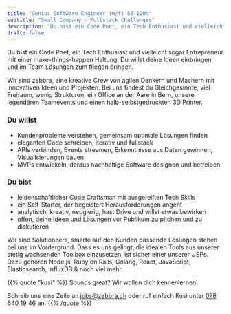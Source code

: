 ```yaml
---
title: "Genius Software Engineer (m/f) 50-120%"
subtitle: "Small Company - Fullstack Challenges"
description: "Du bist ein Code Poet, ein Tech Enthusiast und vielleicht sogar Entrepreneur mit einer make-things-happen Haltung?"
draft: false
---
```


Du bist ein Code Poet, ein Tech Enthusiast und vielleicht sogar Entrepreneur mit einer make-things-happen Haltung. Du willst deine Ideen einbringen und im Team Lösungen zum fliegen bringen.
<!--more-->

Wir sind zebbra, eine kreative Crew von agilen Denkern und Machern mit innovativen Ideen und Projekten. Bei uns findest du Gleichgesinnte, viel Freiraum, wenig Strukturen, ein Office an der Aare in Bern, unsere legendären Teamevents und einen halb-selbstgedruckten 3D Printer.

### Du willst

* Kundenprobleme verstehen, gemeinsam optimale Lösungen finden
* eleganten Code schreiben, iterativ und fullstack
* APIs verbinden, Events streamen, Erkenntnisse aus Daten gewinnen, Visualisierungen bauen
* MVPs entwickeln, daraus nachhaltige Software designen und betreiben

### Du bist

* leidenschaftlicher Code Craftsman mit ausgereiften Tech Skills
* ein Self-Starter, der begeistert Herausforderungen angeht
* analytisch, kreativ, neugierig, hast Drive und willst etwas bewirken
* offen, deine Ideen und Lösungen vor Publikum zu pitchen und zu diskutieren

Wir sind Solutioneers,  smarte auf den Kunden passende Lösungen stehen bei uns im Vordergrund. Dass es uns gelingt, die idealen Tools aus unserer stetig wachsenden Toolbox einzusetzen, ist sicher einer unserer USPs. Dazu gehören Node.js, Ruby on Rails, Golang, React, JavaScript, Elasticsearch, InfluxDB & noch viel mehr.

{{% quote "kusi" %}}
  Sounds great? Wir wollen dich kennenlernen!

  Schreib uns eine Zeile an <a href="mailto:jobs@zebbra.ch">jobs@zebbra.ch</a> oder ruf einfach Kusi unter [078 640 19 46](tel:+41786401946) an.
{{% /quote %}}

